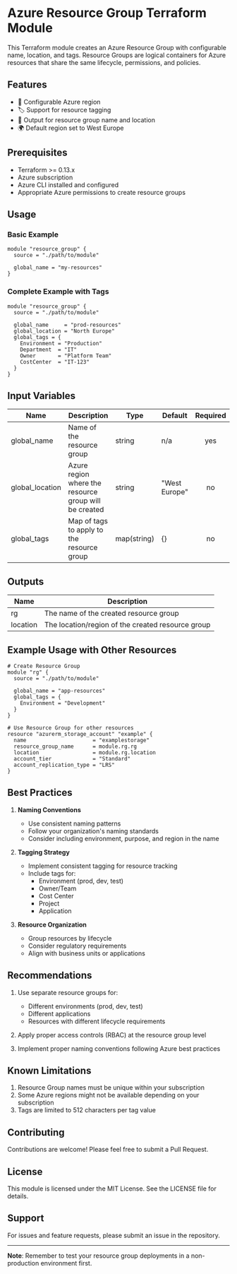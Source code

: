 # Azure Resource Group Terraform Module

This Terraform module creates an Azure Resource Group with configurable name, location, and tags. Resource Groups are logical containers for Azure resources that share the same lifecycle, permissions, and policies.

## Features

- 📍 Configurable Azure region
- 🏷️ Support for resource tagging
- 🔄 Output for resource group name and location
- 🌍 Default region set to West Europe

## Prerequisites

- Terraform >= 0.13.x
- Azure subscription
- Azure CLI installed and configured
- Appropriate Azure permissions to create resource groups

## Usage

### Basic Example
```hcl
module "resource_group" {
  source = "./path/to/module"

  global_name = "my-resources"
}
```

### Complete Example with Tags
```hcl
module "resource_group" {
  source = "./path/to/module"

  global_name     = "prod-resources"
  global_location = "North Europe"
  global_tags = {
    Environment = "Production"
    Department  = "IT"
    Owner       = "Platform Team"
    CostCenter  = "IT-123"
  }
}
```

## Input Variables

| Name | Description | Type | Default | Required |
|------|-------------|------|---------|:--------:|
| global_name | Name of the resource group | string | n/a | yes |
| global_location | Azure region where the resource group will be created | string | "West Europe" | no |
| global_tags | Map of tags to apply to the resource group | map(string) | {} | no |

## Outputs

| Name | Description |
|------|-------------|
| rg | The name of the created resource group |
| location | The location/region of the created resource group |

## Example Usage with Other Resources

```hcl
# Create Resource Group
module "rg" {
  source = "./path/to/module"

  global_name = "app-resources"
  global_tags = {
    Environment = "Development"
  }
}

# Use Resource Group for other resources
resource "azurerm_storage_account" "example" {
  name                     = "examplestorage"
  resource_group_name      = module.rg.rg
  location                 = module.rg.location
  account_tier             = "Standard"
  account_replication_type = "LRS"
}
```

## Best Practices

1. **Naming Conventions**
   - Use consistent naming patterns
   - Follow your organization's naming standards
   - Consider including environment, purpose, and region in the name

2. **Tagging Strategy**
   - Implement consistent tagging for resource tracking
   - Include tags for:
     - Environment (prod, dev, test)
     - Owner/Team
     - Cost Center
     - Project
     - Application

3. **Resource Organization**
   - Group resources by lifecycle
   - Consider regulatory requirements
   - Align with business units or applications

## Recommendations

1. Use separate resource groups for:
   - Different environments (prod, dev, test)
   - Different applications
   - Resources with different lifecycle requirements

2. Apply proper access controls (RBAC) at the resource group level

3. Implement proper naming conventions following Azure best practices

## Known Limitations

1. Resource Group names must be unique within your subscription
2. Some Azure regions might not be available depending on your subscription
3. Tags are limited to 512 characters per tag value

## Contributing

Contributions are welcome! Please feel free to submit a Pull Request.

## License

This module is licensed under the MIT License. See the LICENSE file for details.

## Support

For issues and feature requests, please submit an issue in the repository.

---
**Note**: Remember to test your resource group deployments in a non-production environment first.